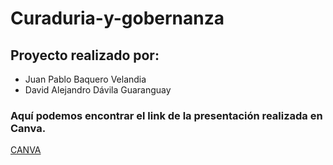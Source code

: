 # Curaduria-y-gobernanza

## Proyecto realizado por:
* Juan Pablo Baquero Velandia
* David Alejandro Dávila Guaranguay

### Aquí podemos encontrar el link de la presentación realizada en Canva.

[CANVA](https://www.canva.com/design/DAG2SkhnZCE/P81OdnDwUH0SB7emRpGz7A/edit)
